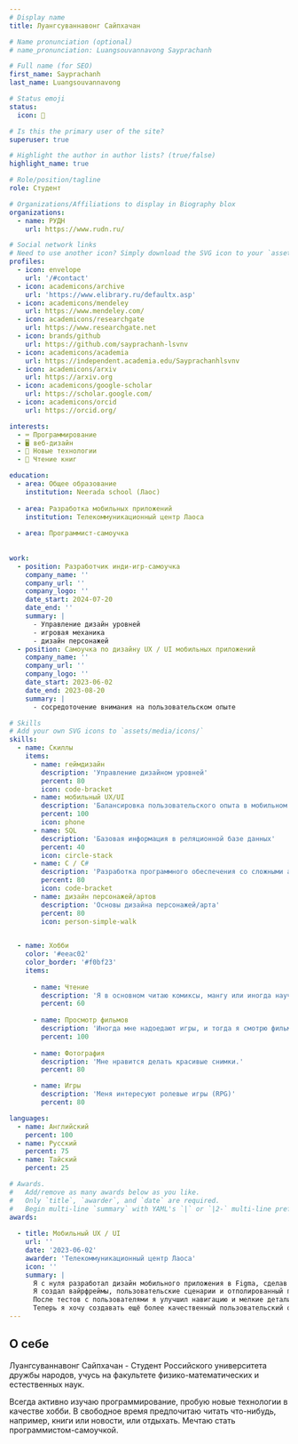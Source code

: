 ```yaml
---
# Display name
title: Луангсуваннавонг Сайпхачан

# Name pronunciation (optional)
# name_pronunciation: Luangsouvannavong Sayprachanh

# Full name (for SEO)
first_name: Sayprachanh
last_name: Luangsouvannavong

# Status emoji
status:
  icon: 🥞

# Is this the primary user of the site?
superuser: true

# Highlight the author in author lists? (true/false)
highlight_name: true

# Role/position/tagline
role: Студент

# Organizations/Affiliations to display in Biography blox
organizations:
  - name: РУДН
    url: https://www.rudn.ru/

# Social network links
# Need to use another icon? Simply download the SVG icon to your `assets/media/icons/` folder.
profiles:
  - icon: envelope
    url: '/#contact'
  - icon: academicons/archive
    url: 'https://www.elibrary.ru/defaultx.asp'
  - icon: academicons/mendeley
    url: https://www.mendeley.com/
  - icon: academicons/researchgate
    url: https://www.researchgate.net
  - icon: brands/github
    url: https://github.com/sayprachanh-lsvnv
  - icon: academicons/academia
    url: https://independent.academia.edu/Sayprachanhlsvnv
  - icon: academicons/arxiv
    url: https://arxiv.org
  - icon: academicons/google-scholar
    url: https://scholar.google.com/
  - icon: academicons/orcid
    url: https://orcid.org/

interests:
  - ⌨️ Программирование
  - 🖥️ веб-дизайн
  - 🤖 Новые технологии
  - 📖 Чтение книг

education:
  - area: Общее образование
    institution: Neerada school (Лаос)
  
  - area: Разработка мобильных приложений
    institution: Телекоммуникационный центр Лаоса
        
  - area: Программист-самоучка
      
    
work:
  - position: Разработчик инди-игр-самоучка
    company_name: ''
    company_url: ''
    company_logo: ''
    date_start: 2024-07-20
    date_end: ''
    summary: |
      - Управление дизайн уровней
      - игровая механика
      - дизайн персонажей
  - position: Самоучка по дизайну UX / UI мобильных приложений
    company_name: ''
    company_url: ''
    company_logo: ''
    date_start: 2023-06-02
    date_end: 2023-08-20
    summary: |
      - сосредоточение внимания на пользовательском опыте

# Skills
# Add your own SVG icons to `assets/media/icons/`
skills:
  - name: Скиллы
    items:
      - name: геймдизайн
        description: 'Управление дизайном уровней'
        percent: 80
        icon: code-bracket
      - name: мобильный UX/UI
        description: 'Балансировка пользовательского опыта в мобильном приложении'
        percent: 100
        icon: phone
      - name: SQL
        description: 'Базовая информация в реляционной базе данных'
        percent: 40
        icon: circle-stack
      - name: C / C#
        description: 'Разработка программного обеспечения со сложными алгоритмами'
        percent: 80
        icon: code-bracket
      - name: дизайн персонажей/артов
        description: 'Основы дизайна персонажей/арта'
        percent: 80
        icon: person-simple-walk

      
  - name: Хобби
    color: '#eeac02'
    color_border: '#f0bf23'
    items:
     
      - name: Чтение
        description: 'Я в основном читаю комиксы, мангу или иногда научную фантастику'
        percent: 60
        
      - name: Просмотр фильмов
        description: 'Иногда мне надоедают игры, и тогда я смотрю фильмы'
        percent: 100
        
      - name: Фотография
        description: 'Мне нравится делать красивые снимки.'
        percent: 80

      - name: Игры
        description: 'Меня интересуют ролевые игры (RPG)'
        percent: 80

languages:
  - name: Английский
    percent: 100
  - name: Русский
    percent: 75
  - name: Тайский
    percent: 25

# Awards.
#   Add/remove as many awards below as you like.
#   Only `title`, `awarder`, and `date` are required.
#   Begin multi-line `summary` with YAML's `|` or `|2-` multi-line prefix and indent 2 spaces below.
awards:
      
  - title: Мобильный UX / UI
    url: ''
    date: '2023-06-02'
    awarder: 'Телекоммуникационный центр Лаоса'
    icon: ''
    summary: |
      Я с нуля разработал дизайн мобильного приложения в Figma, сделав упор на понятный UX/UI.
      Я создал вайрфреймы, пользовательские сценарии и отполированный прототип с продуманной цветовой схемой и удобными кнопками.
      После тестов с пользователями я улучшил навигацию и мелкие детали, например, анимации. Этот проект показал мне, как хороший дизайн делает приложения интуитивными и приятными.
      Теперь я хочу создавать ещё более качественный пользовательский опыт.  
---
```


## О себе

  Луангсуваннавонг Сайпхачан - Студент Российского университета дружбы народов,
  учусь на факультете физико-математических и естественных наук.

  Всегда активно изучаю программирование,
  пробую новые технологии в качестве хобби.
  В свободное время предпочитаю читать что-нибудь, например, книги или новости, или отдыхать.
  Мечтаю стать программистом-самоучкой.
